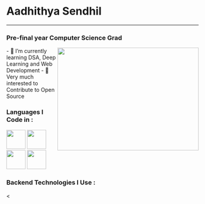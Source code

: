 #  Aadhithya Sendhil
---
### Pre-final year Computer Science Grad
<img align="right" width='370' height='270' src='https://media1.tenor.com/m/41I-iMyClCgAAAAd/programmer-programming.gif'>
- 🌱 I’m currently learning DSA, Deep Learning and Web Development
- 👯 Very much interested to Contribute to Open Source

### Languages I Code in : 
<img height='50px' width='50px' src='https://icons8.com/icon/13441/python'>
<img height='50px' width='50px' src='https://icons8.com/icon/13679/java'>
<img height='50px' width='50px' src='https://icons8.com/icon/40670/c-programming'>
<img height='50px' width='50px' src='https://upload.wikimedia.org/wikipedia/commons/thumb/b/bd/Logo_C_sharp.svg/910px-Logo_C_sharp.svg.png'>


### Backend Technologies I Use :

<
<!--
**PazhayaSoru/PazhayaSoru** is a ✨ _special_ ✨ repository because its `README.md` (this file) appears on your GitHub profile.

Here are some ideas to get you started:

- 🔭 I’m currently working on ...
- 🌱 I’m currently learning ...
- 👯 I’m looking to collaborate on ...
- 🤔 I’m looking for help with ...
- 💬 Ask me about ...
- 📫 How to reach me: ...
- 😄 Pronouns: ...
- ⚡ Fun fact: ...
-->
